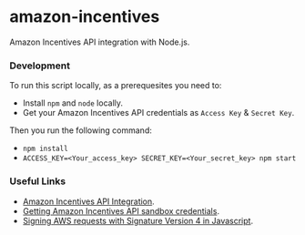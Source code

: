 # amazon-incentives
Amazon Incentives API integration with Node.js.

### Development
To run this script locally, as a prerequesites you need to:
- Install `npm` and `node` locally.
- Get your Amazon Incentives API credentials as `Access Key` & `Secret Key`.

Then you run the following command:
- `npm install`
- `ACCESS_KEY=<Your_access_key> SECRET_KEY=<Your_secret_key> npm start`

### Useful Links
- [Amazon Incentives API Integration](https://s3-us-west-2.amazonaws.com/incentives-api-setup/index.html).
- [Getting Amazon Incentives API sandbox credentials](https://www.amazon.de/gc/corp/account/keys/sandbox).
- [Signing AWS requests with Signature Version 4 in Javascript](https://docs.aws.amazon.com/general/latest/gr/signature-v4-examples.html#signature-v4-examples-javascript).